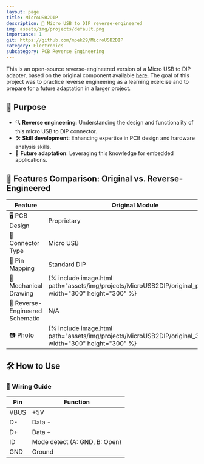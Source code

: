 ```yaml
---
layout: page
title: MicroUSB2DIP
description: 🔌 Micro USB to DIP reverse-engineered
img: assets/img/projects/default.png
importance: 1
git: https://github.com/mpek29/MicroUSB2DIP
category: Electronics
subcategory: PCB Reverse Engineering
---
```





This is an open-source reverse-engineered version of a Micro USB to DIP adapter, based on the original component available [here](https://fr.aliexpress.com/item/32947889760.html). The goal of this project was to practice reverse engineering as a learning exercise and to prepare for a future adaptation in a larger project.

## 🎯 Purpose

- 🔍 **Reverse engineering**: Understanding the design and functionality of this micro USB  to DIP connector.
- 🛠️ **Skill development**: Enhancing expertise in PCB design and hardware analysis skills.
- 🔄 **Future adaptation**: Leveraging this knowledge for embedded applications.

## 📝 Features Comparison: Original vs. Reverse-Engineered


| Feature            | Original Module | Reverse-Engineered Version |
|--------------------|----------------|---------------------------|
| 🖥️ PCB Design        | Proprietary     | Open-source & customizable |
| 🔌 Connector Type    | Micro USB       | Micro USB |
| 📌 Pin Mapping      | Standard DIP    | Standard DIP |
| 👐 Mechanical Drawing  | {% include image.html path="assets/img/projects/MicroUSB2DIP/original_pcb.png" width="300" height="300" %} | {% include image.html path="assets/img/projects/MicroUSB2DIP/reversed_pcb.png" width="300" height="300" %} |
| 📝 Reverse-Engineered Schematic | N/A | {% include image.html path="assets/img/projects/MicroUSB2DIP/reversed_sch.png" width="300" height="300" %} |
| 📷 Photo             | {% include image.html path="assets/img/projects/MicroUSB2DIP/original_3d.png" width="300" height="300" %} | {% include image.html path="assets/img/projects/MicroUSB2DIP/reversed_3d.png" width="300" height="300" %} |

## 🛠️ How to Use

### 📌 Wiring Guide


| Pin  | Function |  
|------|----------|  
| VBUS | +5V |  
| D-   | Data - |  
| D+   | Data + |  
| ID   | Mode detect (A: GND, B: Open) |  
| GND  | Ground |  

